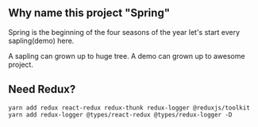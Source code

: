 ## Why name this project "Spring"
Spring is the beginning of the four seasons of the year
let's start every sapling(demo) here.

A sapling can grown up to huge tree. 
A demo can grown up to awesome project.


## Need Redux?
```
yarn add redux react-redux redux-thunk redux-logger @reduxjs/toolkit 
yarn add redux-logger @types/react-redux @types/redux-logger -D
```